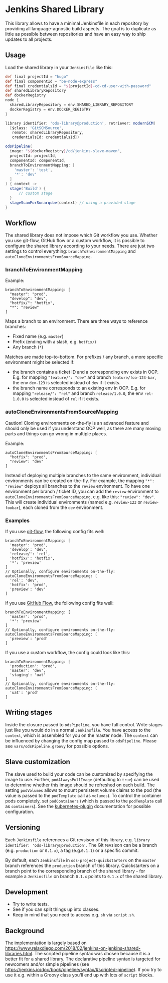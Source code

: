 # Jenkins Shared Library

This library allows to have a minimal Jenkinsfile in each repository by providing all language-agnostic build aspects. The goal is to duplicate as little as possible between repositories and have an easy way to ship updates to all projects.


## Usage

Load the shared library in your `Jenkinsfile` like this:
```groovy
def final projectId = "hugo"
def final componentId = "be-node-express"
def final credentialsId = "${projectId}-cd-cd-user-with-password"
def sharedLibraryRepository
def dockerRegistry
node {
  sharedLibraryRepository = env.SHARED_LIBRARY_REPOSITORY
  dockerRegistry = env.DOCKER_REGISTRY
}

library identifier: 'ods-library@production', retriever: modernSCM(
  [$class: 'GitSCMSource',
   remote: sharedLibraryRepository,
   credentialsId: credentialsId])

odsPipeline(
  image: "${dockerRegistry}/cd/jenkins-slave-maven",
  projectId: projectId,
  componentId: componentId,
  branchToEnvironmentMapping: [
    'master': 'test',
    '*': 'dev'
  ]
) { context ->
  stage('Build') {
      // custom stage
  }
  stageScanForSonarqube(context) // using a provided stage
}
```


## Workflow

The shared library does not impose which Git workflow you use. Whether you use git-flow, GitHub flow or a custom workflow, it is possible to configure the shared library according to your needs. There are just two settings to control everything: `branchToEnvironmentMapping` and `autoCloneEnvironmentsFromSourceMapping`.

### branchToEnvironmentMapping

Example:
```
branchToEnvironmentMapping: [
  "master": "prod",
  "develop": "dev",
  "hotfix/": "hotfix",
  "*": "review"
]
```

Maps a branch to an environment. There are three ways to reference branches:

* Fixed name (e.g. `master`)
* Prefix (ending with a slash, e.g. `hotfix/`)
* Any branch (`*`)

Matches are made top-to-bottom. For prefixes / any branch, a more specific environment might be selected if:

* the branch contains a ticket ID and a corresponding env exists in OCP. E.g. for mapping `"feature/": "dev"` and branch `feature/foo-123-bar`, the env `dev-123` is selected instead of `dev` if it exists.
* the branch name corresponds to an existing env in OCP. E.g. for mapping `"release/": "rel"` and branch `release/1.0.0`, the env `rel-1.0.0` is selected instead of `rel` if it exists.

### autoCloneEnvironmentsFromSourceMapping

Caution! Cloning environments on-the-fly is an advanced feature and should only be used if you understand OCP well, as there are many moving parts and things can go wrong in multiple places.

Example:
```
autoCloneEnvironmentsFromSourceMapping: [
  "hotfix": "prod",
  "review": "dev"
]
```

Instead of deploying multiple branches to the same environment, individual environments can be created on-the-fly. For example, the mapping `"*": "review"` deploys all branches to the `review` environment. To have one environment per branch / ticket ID, you can add the `review` environment to `autoCloneEnvironmentsFromSourceMapping`, e.g. like this: `"review": "dev"`. This will create individual environments (named e.g. `review-123` or `review-foobar`), each cloned from the `dev` environment.

### Examples

If you use [git-flow](https://jeffkreeftmeijer.com/git-flow/), the following config fits well:
```
branchToEnvironmentMapping: [
  'master': 'prod',
  'develop': 'dev',
  'release/': 'rel',
  'hotfix/': 'hotfix',
  '*': 'preview'
]
// Optionally, configure environments on-the-fly:
autoCloneEnvironmentsFromSourceMapping: [
  'rel': 'dev',
  'hotfix': 'prod',
  'preview': 'dev'
]
```

If you use [GitHub Flow](https://guides.github.com/introduction/flow/), the following config fits well:
```
branchToEnvironmentMapping: [
  'master': 'prod',
  '*': 'preview'
]
// Optionally, configure environments on-the-fly:
autoCloneEnvironmentsFromSourceMapping: [
  'preview': 'prod'
]
```

If you use a custom workflow, the config could look like this:
```
branchToEnvironmentMapping: [
  'production': 'prod',
  'master': 'dev',
  'staging': 'uat'
]
// Optionally, configure environments on-the-fly:
autoCloneEnvironmentsFromSourceMapping: [
  'uat': 'prod'
]
```


## Writing stages

Inside the closure passed to `odsPipeline`, you have full control. Write stages just like you would do in a normal `Jenkinsfile`. You have access to the `context`, which is assembled for you on the master node. The `context` can be influenced by changing the config map passed to `odsPipeline`. Please see `vars/odsPipeline.groovy` for possible options.


## Slave customization

The slave used to build your code can be customized by specifying the image to
use. Further, `podAlwaysPullImage` (defaulting to `true`) can be used to
determine whether this image should be refreshed on each build. The setting
`podVolumes` allows to mount persistent volume claims to the pod (the value is
passed to the `podTemplate` call as `volumes`). To control the container pods
completely, set `podContainers` (which is passed to the `podTemplate` call
as `containers`). See the
[kubernetes-plugin](https://github.com/jenkinsci/kubernetes-plugin)
documentation for possible configuration.


## Versioning

Each `Jenkinsfile` references a Git revsison of this library, e.g.
`library identifier: 'ods-library@production'`. The Git revsison can be a
branch (e.g. `production` or `0.1.x`), a tag (e.g.`0.1.1`) or a specific commit.

By default, each `Jenkinsfile` in `ods-project-quickstarters` on the `master`
branch references the `production` branch of this library. Quickstarters on a
branch point to the corresponding branch of the shared library - for example
a `Jenkinsfile` on branch `0.1.x` points to `0.1.x` of the shared library.


## Development
* Try to write tests.
* See if you can split things up into classes.
* Keep in mind that you need to access e.g. `sh` via `script.sh`.


## Background
The implementation is largely based on https://www.relaxdiego.com/2018/02/jenkins-on-jenkins-shared-libraries.html. The scripted pipeline syntax was chosen because it is a better fit for a shared library. The declarative pipeline syntax is targeted for newcomers and/or simple pipelines (see https://jenkins.io/doc/book/pipeline/syntax/#scripted-pipeline). If you try to use it e.g. within a Groovy class you'll end up with lots of `script` blocks.
